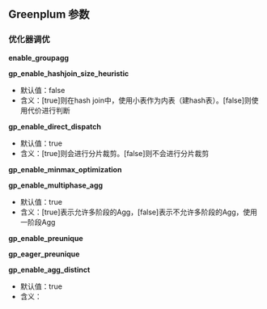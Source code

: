 ## Greenplum 参数

### 优化器调优

**enable_groupagg**



**gp_enable_hashjoin_size_heuristic**

- 默认值：false
- 含义：[true]则在hash join中，使用小表作为内表（建hash表）。[false]则使用代价进行判断

**gp_enable_direct_dispatch**

- 默认值：true
- 含义：[true]则会进行分片裁剪。[false]则不会进行分片裁剪

**gp_enable_minmax_optimization**



**gp_enable_multiphase_agg**

- 默认值：true
- 含义：[true]表示允许多阶段的Agg，[false]表示不允许多阶段的Agg，使用一阶段Agg

**gp_enable_preunique**

**gp_eager_preunique**

**gp_enable_agg_distinct**

- 默认值：true
- 含义：



